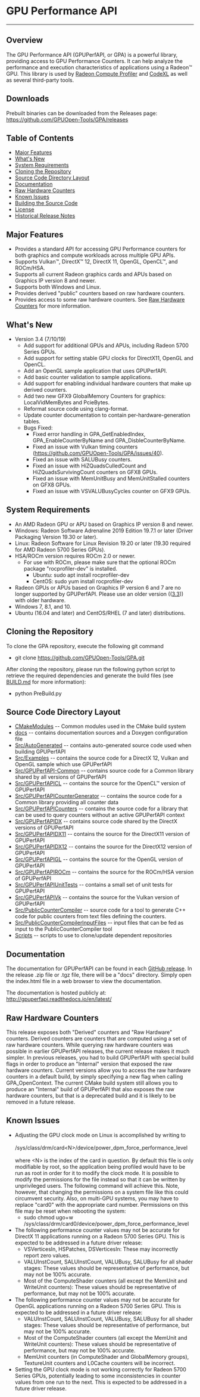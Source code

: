 ﻿# GPU Performance API
---

## Overview
The GPU Performance API (GPUPerfAPI, or GPA) is a powerful library, providing access to GPU Performance Counters.
It can help analyze the performance and execution characteristics of applications using a Radeon™ GPU. This library
is used by [Radeon Compute Profiler](https://github.com/GPUOpen-Tools/RCP) and [CodeXL](https://github.com/GPUOpen-Tools/CodeXL)
as well as several third-party tools.

## Downloads
Prebuilt binaries can be downloaded from the Releases page: https://github.com/GPUOpen-Tools/GPA/releases

## Table of Contents
* [Major Features](#major-features)
* [What's New](#whats-new)
* [System Requirements](#system-requirements)
* [Cloning the Repository](#cloning-the-repository)
* [Source Code Directory Layout](#source-code-directory-layout)
* [Documentation](#documentation)
* [Raw Hardware Counters](#raw-hardware-counters)
* [Known Issues](#known-issues)
* [Building the Source Code](BUILD.md)
* [License](LICENSE)
* [Historical Release Notes](ReleaseNotes.md)

## Major Features
* Provides a standard API for accessing GPU Performance counters for both graphics and compute workloads across multiple GPU APIs.
* Supports Vulkan™, DirectX™ 12, DirectX 11, OpenGL, OpenCL™, and ROCm/HSA.
* Supports all current Radeon graphics cards and APUs based on Graphics IP version 8 and newer.
* Supports both Windows and Linux.
* Provides derived "public" counters based on raw hardware counters.
* Provides access to some raw hardware counters. See [Raw Hardware Counters](#raw-hardware-counters) for more information.

## What's New
* Version 3.4 (7/10/19)
  * Add support for additional GPUs and APUs, including Radeon 5700 Series GPUs.
  * Add support for setting stable GPU clocks for DirectX11, OpenGL and OpenCL.
  * Add an OpenGL sample application that uses GPUPerfAPI.
  * Add basic counter validation to sample applications.
  * Add support for enabling individual hardware counters that make up derived counters.
  * Add two new GFX9 GlobalMemory Counters for graphics: LocalVidMemBytes and PcieBytes.
  * Reformat source code using clang-format.
  * Update counter documentation to contain per-hardware-generation tables.
  * Bugs Fixed:
    * Fixed error handling in GPA_GetEnabledIndex, GPA_EnableCounterByName and GPA_DisbleCounterByName.
    * Fixed an issue with Vulkan timing counters (https://github.com/GPUOpen-Tools/GPA/issues/40).
    * Fixed an issue with SALUBusy counters.
    * Fixed an issue with HiZQuadsCulledCount and HiZQuadsSurvivingCount counters on GFX8 GPUs.
    * Fixed an issue with MemUnitBusy and MemUnitStalled counters on GFX8 GPUs.
    * Fixed an issue with VSVALUBusyCycles counter on GFX9 GPUs.

## System Requirements
* An AMD Radeon GPU or APU based on Graphics IP version 8 and newer.
* Windows: Radeon Software Adrenaline 2019 Edition 19.7.1 or later (Driver Packaging Version 19.30 or later).
* Linux: Radeon Software for Linux Revision 19.20 or later (19.30 required for AMD Radeon 5700 Series GPUs).
* HSA/ROCm version requires ROCm 2.0 or newer.
  * For use with ROCm, please make sure that the optional ROCm package "rocprofiler-dev" is installed.
    * Ubuntu: sudo apt install rocprofiler-dev
    * CentOS: sudo yum install rocprofiler-dev
* Radeon GPUs or APUs based on Graphics IP version 6 and 7 are no longer supported by GPUPerfAPI. Please use an older version (([3.3](https://github.com/GPUOpen-Tools/GPA/releases/tag/v3.3))) with older hardware.
* Windows 7, 8.1, and 10.
* Ubuntu (16.04 and later) and CentOS/RHEL (7 and later) distributions.

## Cloning the Repository
To clone the GPA repository, execute the following git command
  * git clone https://github.com/GPUOpen-Tools/GPA.git

After cloning the repository, please run the following python script to retrieve the required dependencies and generate the build files (see [BUILD.md](BUILD.md) for more information):
  * python PreBuild.py

## Source Code Directory Layout
* [CMakeModules](CMakeModules) -- Common modules used in the CMake build system
* [docs](docs) -- contains documentation sources and a Doxygen configuration file
* [Src/AutoGenerated](Src/AutoGenerated) -- contains auto-generated source code used when building GPUPerfAPI
* [Src/Examples](Src/Examples) -- contains the source code for a DirectX 12, Vulkan and OpenGL sample which use GPUPerfAPI
* [Src/GPUPerfAPI-Common](Src/GPUPerfAPI-Common) -- contains source code for a Common library shared by all versions of GPUPerfAPI
* [Src/GPUPerfAPICL](Src/GPUPerfAPICL) -- contains the source for the OpenCL™ version of GPUPerfAPI
* [Src/GPUPerfAPICounterGenerator](Src/GPUPerfAPICounterGenerator) -- contains the source code for a Common library providing all counter data
* [Src/GPUPerfAPICounters](Src/GPUPerfAPICounters) -- contains the source code for a library that can be used to query counters without an active GPUPerfAPI context
* [Src/GPUPerfAPIDX](Src/GPUPerfAPIDX) -- contains source code shared by the DirectX versions of GPUPerfAPI
* [Src/GPUPerfAPIDX11](Src/GPUPerfAPIDX11) -- contains the source for the DirectX11 version of GPUPerfAPI
* [Src/GPUPerfAPIDX12](Src/GPUPerfAPIDX12) -- contains the source for the DirectX12 version of GPUPerfAPI
* [Src/GPUPerfAPIGL](Src/GPUPerfAPIGL) -- contains the source for the OpenGL version of GPUPerfAPI
* [Src/GPUPerfAPIROCm](Src/GPUPerfAPIROCm) -- contains the source for the ROCm/HSA version of GPUPerfAPI
* [Src/GPUPerfAPIUnitTests](Src/GPUPerfAPIUnitTests) -- contains a small set of unit tests for GPUPerfAPI
* [Src/GPUPerfAPIVk](Src/GPUPerfAPIVk) -- contains the source for the Vulkan version of GPUPerfAPI
* [Src/PublicCounterCompiler](Src/PublicCounterCompiler) -- source code for a tool to generate C++ code for public counters from text files defining the counters.
* [Src/PublicCounterCompilerInputFiles](Src/PublicCounterCompilerInputFiles) -- input files that can be fed as input to the PublicCounterCompiler tool
* [Scripts](Scripts) -- scripts to use to clone/update dependent repositories

## Documentation
The documentation for GPUPerfAPI can be found in each [GitHub release](https://github.com/GPUOpen-Tools/GPA/releases). In the release .zip file or .tgz file, there
will be a "docs" directory. Simply open the index.html file in a web browser to view the documentation.

The documentation is hosted publicly at: http://gpuperfapi.readthedocs.io/en/latest/

## Raw Hardware Counters
This release exposes both "Derived" counters and "Raw Hardware" counters. Derived counters are counters that are computed using a set of raw hardware counters.
While querying raw hardware counters was possible in earlier GPUPerfAPI releases, the current release makes it much simpler. In previous releases, you had to build
GPUPerfAPI with special build flags in order to produce an "Internal" version that exposed the raw hardware counters. Current versions allow you to access the raw
hardware counters in a default build, by simply specifying a new flag when calling GPA_OpenContext. The current CMake build system still allows you to produce an "Internal"
build of GPUPerfAPI that also exposes the raw hardware counters, but that is a deprecated build and it is likely to be removed in a future release.

## Known Issues
 * Adjusting the GPU clock mode on Linux is accomplished by writing to <br><br>/sys/class/drm/card\<N\>/device/power_dpm_force_performance_level<br><br> where \<N\> is
   the index of the card in question. By default this file is only modifiable by root, so the application being profiled would have to be run as root in order for it to
   modify the clock mode. It is possible to modify the permissions for the file instead so that it can be written by unprivileged users. The following command will
   achieve this. Note, however, that changing the permissions on a system file like this could circumvent security. Also, on multi-GPU systems, you may have to replace
   "card0" with the appropriate card number. Permissions on this file may be reset when rebooting the system:
   * sudo chmod ugo+w /sys/class/drm/card0/device/power_dpm_force_performance_level
 * The following performance counter values may not be accurate for DirectX 11 applications running on a Radeon 5700 Series GPU. This is expected to be addressed in a future
   driver release:
   * VSVerticesIn, HSPatches, DSVerticesIn: These may incorrectly report zero values.
   * VALUInstCount, SALUInstCount, VALUBusy, SALUBusy for all shader stages: These values should be representative of performance, but may not be 100% accurate.
   * Most of the ComputeShader counters (all except the MemUnit and WriteUnit counters): These values should be representative of performance, but may not be 100% accurate.
 * The following performance counter values may not be accurate for OpenGL applications running on a Radeon 5700 Series GPU. This is expected to be addressed in a future
   driver release:
   * VALUInstCount, SALUInstCount, VALUBusy, SALUBusy for all shader stages: These values should be representative of performance, but may not be 100% accurate.
   * Most of the ComputeShader counters (all except the MemUnit and WriteUnit counters): These values should be representative of performance, but may not be 100% accurate.
   * MemUnit counters (in ComputeShader and GlobalMemory groups), TextureUnit counters and L0Cache counters will be incorrect.
 * Setting the GPU clock mode is not working correctly for Radeon 5700 Series GPUs, potentially leading to some inconsistencies in counter values from one run to the next.
   This is expected to be addressed in a future driver release.
